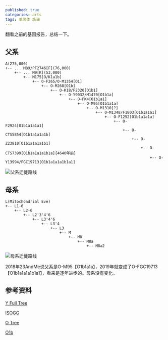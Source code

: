 ```yaml
---
published: true
categories: arts
tags: 单倍体 族谱
---
```


翻看之前的基因报告，总结一下。

## 父系 

```
A(275,000)
+-- ... M89/PF2746[F](76,000)
    +-- ... M9[K](53,000)
        +-- M175[O/K1a1b]
            +-- O-F265/O-M1354[O1]
                +-- O-M268[O1b]
                    +-- O-K18/F2320[O1b1]
                        +-- O-Y9032/M1470[O1b1a]                       
                            +-- O-PK4[O1b1a1]
                                +-- O-M95[O1b1a1a]
                                    +-- O-M1310[?]
                                        +-- O-M1348/F1803[O1b1a1a1]
                                            +-- O-F1252[O1b1a1a1a]
                                                +-- O-F2924[O1b1a1a1a1]
                                                    +-- O-CTS5854[O1b1a1a1a1b]
                                                        +-- O-Z23810[O1b1a1a1a1b1]
                                                            +-- O-CTS7399[O1b1a1a1a1b1a]{4640年前}
                                                                +-- O-Y13994/FGC19713[O1b1a1a1a1b1a1]
```                                                                

![父系迁徙路线](https://upload.wikimedia.org/wikipedia/commons/8/8c/Migraciones_humanas_en_haplogrupos_de_ADN-Y.PNG)

## 母系  

```
L(Mitochondrial Eve)
+-- L1-6
    +-- L2-6
        +-- L2'3'4'6
            +-- L3'4'6
                +-- L3'4
                    +-- L3
                        +-- M
                            +-- M8
                                +-- M8a
                                    +-- M8a2            
```

![母系迁徙路线](https://upload.wikimedia.org/wikipedia/commons/0/04/Human_migrations_and_mitochondrial_haplogroups.PNG)


2018年23AndMe说父系是O-M95【O1b1a1a】，2019年就变成了O-FGC19713【O1b1a1a1a1b1a1】，看来是逐年进步的。母系没有变化。

## 参考资料

[Y Full Tree](https://www.yfull.com/tree/O-Y13994/)

[ISOGG](https://isogg.org/tree/index.html)  

[O Tree](https://docs.google.com/spreadsheets/d/1ZeJnMPDMQ1TjwP2QGyayfULPosn0Qdxc9ozWZJ_pDWE/edit#gid=57047053)

[O1b](https://en.wikipedia.org/wiki/Haplogroup_O-M175#O-M268_(O1b))
